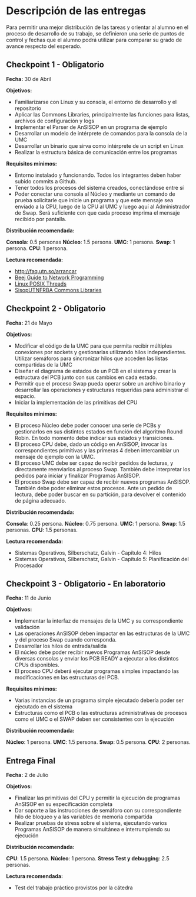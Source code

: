 # Descripción de las entregas

Para permitir una mejor distribución de las tareas y orientar al alumno en el proceso de desarrollo de su trabajo, se definieron una serie de puntos de control y fechas que el alumno podrá utilizar para comparar su grado de avance respecto del esperado.

## Checkpoint 1 - Obligatorio

**Fecha:** 30 de Abril

**Objetivos:**
- Familiarizarse con Linux y su consola, el entorno de desarrollo y el repositorio
- Aplicar las Commons Libraries, principalmente las funciones para listas, archivos de configuración y logs
- Implementar el Parser de AnSISOP en un programa de ejemplo
- Desarrollar un modelo de intérprete de comandos para la consola de la UMC
- Desarrollar un binario que sirva como intérprete de un script en Linux
- Realizar la estructura básica de comunicación entre los programas

**Requisitos mínimos:**
- Entorno instalado y funcionando. Todos los integrantes deben haber subido commits a Github.
- Tener todos los procesos del sistema creados, conectándose entre sí
- Poder conectar una consola al Núcleo y mediante un comando de prueba solicitarle que inicie un programa y que este mensaje sea enviado a la CPU, luego de la CPU al UMC y luego aquí al Administrador de Swap.  Será suficiente con que cada proceso imprima el mensaje recibido por pantalla.

**Distribución recomendada:**

**Consola**: 0.5 personas **Núcleo**: 1.5 persona. **UMC**: 1 persona. **Swap**: 1 persona. **CPU**: 1 persona.

**Lectura recomendada:**
- http://faq.utn.so/arrancar
- [Beej Guide to Network Programming](http://beej.us/guide/bgnet/output/html/multipage/index.html)
- [Linux POSIX Threads](http://www.yolinux.com/TUTORIALS/LinuxTutorialPosixThreads.html)
- [SisopUTNFRBA Commons Libraries](https://github.com/sisoputnfrba/so-commons-library)

## Checkpoint 2 - Obligatorio

**Fecha:** 21 de Mayo

**Objetivos:**
- Modificar el código de la UMC para que permita recibir múltiples conexiones por sockets y gestionarlas utilizando hilos independientes. Utilizar semáforos para sincronizar hilos que acceden las listas compartidas de la UMC
- Diseñar el diagrama de estados de un PCB en el sistema y crear la estructura del PCB junto con sus cambios en cada estado.
- Permitir que el proceso Swap pueda operar sobre un archivo binario y desarrollar las operaciones y estructuras requeridas para administrar el espacio. 
- Iniciar la implementación de las primitivas del CPU

**Requisitos mínimos:**
- El proceso Núcleo debe poder conocer una serie de PCBs y gestionarlos en sus distintos estados en función del algoritmo Round Robin. En todo momento debe indicar sus estados y transiciones.
- El proceso CPU debe, dado un código en AnSISOP, invocar las correspondientes primitivas y las primeras 4 deben intercambiar un mensaje de ejemplo con la UMC.
- El proceso UMC debe ser capaz de recibir pedidos de lecturas, y directamente reenviarlos al proceso Swap. También debe interpretar los pedidos para iniciar y finalizar Programas AnSISOP.
- El proceso Swap debe ser capaz de recibir nuevos programas AnSISOP. También debe poder eliminar estos procesos. Ante un pedido de lectura, debe poder buscar en su partición, para devolver el contenido de página adecuado.

**Distribución recomendada:**

**Consola**: 0.25 persona. **Núcleo**: 0.75 persona. **UMC**: 1 persona. **Swap**: 1.5 personas. **CPU**: 1.5 personas.

**Lectura recomendada:**
- Sistemas Operativos, Silberschatz, Galvin - Capítulo 4: Hilos
- Sistemas Operativos, Silberschatz, Galvin - Capítulo 5: Planificación del Procesador

## Checkpoint 3 - Obligatorio - En laboratorio

**Fecha:** 11 de Junio

**Objetivos:**
- Implementar la interfaz de mensajes de la UMC y su correspondiente validación
- Las operaciones AnSISOP deben impactar en las estructuras de la UMC y del proceso Swap cuando corresponda.
- Desarrollar los hilos de entrada/salida
- El núcleo debe poder recibir nuevos Programas AnSISOP desde diversas consolas y enviar los PCB READY a ejecutar a los distintos CPUs disponibles.
- El proceso CPU deberá ejecutar programas simples impactando las modificaciones en las estructuras del PCB.

**Requisitos mínimos:**
- Varias instancias de un programa simple ejecutado debería poder ser ejecutado en el sistema
- Estructuras como el PCB o las estructuras administrativas de procesos como el UMC o el SWAP deben ser consistentes con la ejecución

**Distribución recomendada:**

**Núcleo**: 1 persona. **UMC**: 1.5 persona. **Swap**: 0.5 persona. **CPU**: 2 personas.

## Entrega Final

**Fecha:** 2 de Julio

**Objetivos:**
- Finalizar las primitivas del CPU y permitir la ejecución de programas AnSISOP en su especificación completa
- Dar soporte a las instrucciones de semáforo con su correspondiente hilo de bloqueo y a las variables de memoria compartida
- Realizar pruebas de stress sobre el sistema, ejecutando varios Programas AnSISOP de manera simultánea e interrumpiendo su ejecución 

**Distribución recomendada:**

**CPU**: 1.5 persona. **Núcleo**: 1 persona. **Stress Test y debugging**: 2.5 personas.

**Lectura recomendada:**
- Test del trabajo práctico provistos por la cátedra